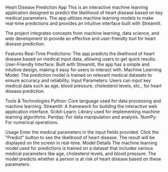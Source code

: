 Heart Disease Prediction App
This is an interactive machine learning application designed to predict the likelihood of heart disease based on key medical parameters. The app utilizes machine learning models to make real-time predictions and provides an intuitive interface built with Streamlit.

The project integrates concepts from machine learning, data science, and web development to provide an effective and user-friendly tool for heart disease prediction.

Features
Real-Time Predictions: The app predicts the likelihood of heart disease based on medical input data, allowing users to get quick results.
User-Friendly Interface: Built with Streamlit, the app has a simple and intuitive design, making it easy for users to interact with.
Machine Learning Model: The prediction model is trained on relevant medical datasets to ensure accuracy and reliability.
Input Parameters: Users can input key medical data such as age, blood pressure, cholesterol levels, etc., for heart disease prediction.

Tools & Technologies
Python: Core language used for data processing and machine learning.
Streamlit: A framework for building the interactive web application interface.
Scikit-Learn: Library used for implementing machine learning algorithms.
Pandas: For data manipulation and analysis.
NumPy: For numerical operations.

Usage
Enter the medical parameters in the input fields provided.
Click the "Predict" button to see the likelihood of heart disease.
The result will be displayed on the screen in real-time.
Model Details
The machine learning model used for predictions is trained on a dataset that includes various medical parameters like age, cholesterol levels, and blood pressure. The model predicts whether a person is at risk of heart disease based on these parameters.
